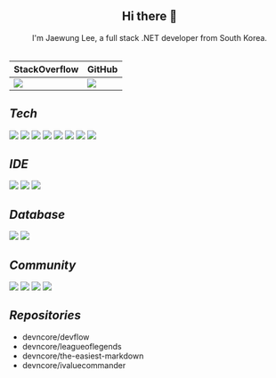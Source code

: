 ## <div align=center>Hi there 👋</div>

<div align=center>I'm Jaewung Lee, a full stack .NET developer from South Korea.</div>

<br />

<div align=center> 
  <table>
    <thead>
      <tr>
        <th>StackOverflow</th>
        <th>GitHub</th>
      </tr>
    </thead>
    <tbody>
      <tr>
        <td>
          <img src="https://github-readme-stackoverflow.vercel.app/?userID=9438258"/>
        </td>
        <td>
          <img src="https://github-readme-stats.vercel.app/api?username=devncore-james&show_icons=true&theme=buefy&count_private=true&hide_border=true&hide_title=true&disable_animations=true&line_height=25"/>
        </td>
      </tr>
    </tbody>
  </table>
</div>

## _Tech_
![](https://img.shields.io/badge/-C%23-%23239120?style=for-the-badge&logo=C-Sharp)
![](https://img.shields.io/badge/-.NET-%235C2D91?style=for-the-badge&logo=.NET)
![](https://img.shields.io/badge/-Blazor-512BD4?style=for-the-badge&logo=Blazor&logoColor=white)
![](https://img.shields.io/badge/-Python-3776AB?style=for-the-badge&logo=Python&logoColor=white)
![](https://img.shields.io/badge/-pandas-150458?style=for-the-badge&logo=pandas&logoColor=white)
![](https://img.shields.io/badge/-NumPy-013243?style=for-the-badge&logo=NumPy&logoColor=white)
![](https://img.shields.io/badge/-JavaScript-F7DF1E?style=for-the-badge&logo=JavaScript&logoColor=white)
![](https://img.shields.io/badge/-Markdown-000000?style=for-the-badge&logo=Markdown&logoColor=white)

## _IDE_
![](https://img.shields.io/badge/-Visual%20Studio-%235C2D91?style=for-the-badge&logo=Visual-Studio)
![](https://img.shields.io/badge/-Visual%20Studio%20Code-%23007ACC?style=for-the-badge&logo=Visual-Studio-Code)
![](https://img.shields.io/badge/-Jupyter-f37626?style=for-the-badge&logo=Jupyter&logoColor=white)

## _Database_
![](https://img.shields.io/badge/-MSSQL-%23CC2927?style=for-the-badge&logo=Microsoft-SQL-Server)
![](https://img.shields.io/badge/-MongoDB-47a248?style=for-the-badge&logo=MongoDB&logoColor=white)

## _Community_
![](https://img.shields.io/badge/-StackOverflow-f58025?style=for-the-badge&logo=StackOverflow&logoColor=white)
![](https://img.shields.io/badge/-GitHub-181717?style=for-the-badge&logo=GitHub&logoColor=white)
![](https://img.shields.io/badge/-Bitbucket-0052CC?style=for-the-badge&logo=Bitbucket&logoColor=white)
![](https://img.shields.io/badge/-Youtube-ff0000?style=for-the-badge&logo=Youtube&logoColor=white)

## _Repositories_
- devncore/devflow
- devncore/leagueoflegends
- devncore/the-easiest-markdown
- devncore/ivaluecommander
